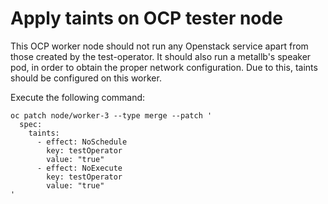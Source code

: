 # Apply taints on OCP tester node

This OCP worker node should not run any Openstack service apart from those
created by the test-operator.
It should also run a metallb's speaker pod, in order to obtain the proper
network configuration.
Due to this, taints should be configured on this worker.

Execute the following command:
```
oc patch node/worker-3 --type merge --patch '
  spec:
    taints:
      - effect: NoSchedule
        key: testOperator
        value: "true"
      - effect: NoExecute
        key: testOperator
        value: "true"
'
```
